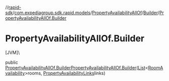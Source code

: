 //[rapid-sdk](../../../../index.md)/[com.expediagroup.sdk.rapid.models](../../index.md)/[PropertyAvailabilityAllOf](../index.md)/[Builder](index.md)/[PropertyAvailabilityAllOf.Builder](-property-availability-all-of.-builder.md)

# PropertyAvailabilityAllOf.Builder

[JVM]\

public [PropertyAvailabilityAllOf.Builder](index.md)[PropertyAvailabilityAllOf.Builder](-property-availability-all-of.-builder.md)([List](https://docs.oracle.com/javase/8/docs/api/java/util/List.html)&lt;[RoomAvailability](../../-room-availability/index.md)&gt;rooms, [PropertyAvailabilityLinks](../../-property-availability-links/index.md)links)
